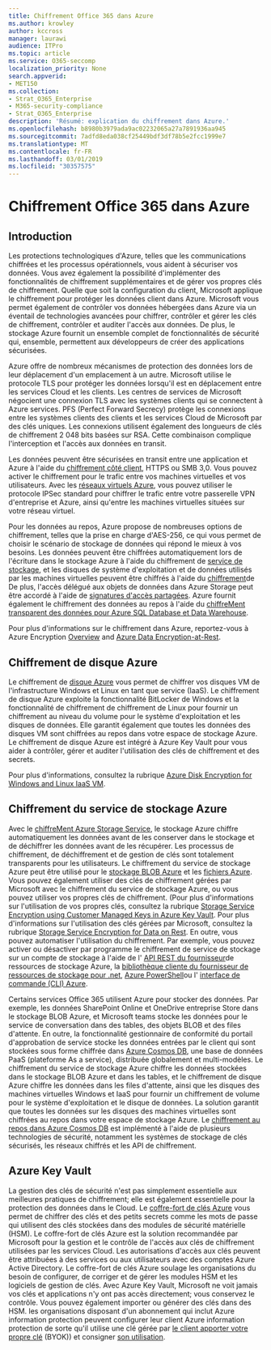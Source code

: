 ```yaml
---
title: Chiffrement Office 365 dans Azure
ms.author: krowley
author: kccross
manager: laurawi
audience: ITPro
ms.topic: article
ms.service: O365-seccomp
localization_priority: None
search.appverid:
- MET150
ms.collection:
- Strat_O365_Enterprise
- M365-security-compliance
- Strat_O365_Enterprise
description: 'Résumé: explication du chiffrement dans Azure.'
ms.openlocfilehash: b8980b3979ada9ac02232065a27a7891936aa945
ms.sourcegitcommit: 7adfd8eda038cf25449bdf3df78b5e2fcc1999e7
ms.translationtype: MT
ms.contentlocale: fr-FR
ms.lasthandoff: 03/01/2019
ms.locfileid: "30357575"
---
```

# <a name="office-365-encryption-in-azure"></a>Chiffrement Office 365 dans Azure

## <a name="introduction"></a>Introduction

Les protections technologiques d'Azure, telles que les communications chiffrées et les processus opérationnels, vous aident à sécuriser vos données. Vous avez également la possibilité d'implémenter des fonctionnalités de chiffrement supplémentaires et de gérer vos propres clés de chiffrement. Quelle que soit la configuration du client, Microsoft applique le chiffrement pour protéger les données client dans Azure. Microsoft vous permet également de contrôler vos données hébergées dans Azure via un éventail de technologies avancées pour chiffrer, contrôler et gérer les clés de chiffrement, contrôler et auditer l'accès aux données. De plus, le stockage Azure fournit un ensemble complet de fonctionnalités de sécurité qui, ensemble, permettent aux développeurs de créer des applications sécurisées.

Azure offre de nombreux mécanismes de protection des données lors de leur déplacement d'un emplacement à un autre. Microsoft utilise le protocole TLS pour protéger les données lorsqu'il est en déplacement entre les services Cloud et les clients. Les centres de services de Microsoft négocient une connexion TLS avec les systèmes clients qui se connectent à Azure services. PFS (Perfect Forward Secrecy) protège les connexions entre les systèmes clients des clients et les services Cloud de Microsoft par des clés uniques. Les connexions utilisent également des longueurs de clés de chiffrement 2 048 bits basées sur RSA. Cette combinaison complique l'interception et l'accès aux données en transit.

Les données peuvent être sécurisées en transit entre une application et Azure à l'aide du [chiffrement côté client](https://docs.microsoft.com/azure/storage/storage-client-side-encryption), HTTPS ou SMB 3,0. Vous pouvez activer le chiffrement pour le trafic entre vos machines virtuelles et vos utilisateurs. Avec les [réseaux virtuels Azure](https://azure.microsoft.com/services/virtual-network/), vous pouvez utiliser le protocole IPSec standard pour chiffrer le trafic entre votre passerelle VPN d'entreprise et Azure, ainsi qu'entre les machines virtuelles situées sur votre réseau virtuel.

Pour les données au repos, Azure propose de nombreuses options de chiffrement, telles que la prise en charge d'AES-256, ce qui vous permet de choisir le scénario de stockage de données qui répond le mieux à vos besoins. Les données peuvent être chiffrées automatiquement lors de l'écriture dans le stockage Azure à l'aide du chiffrement de [service de stockage](https://docs.microsoft.com/azure/storage/storage-service-encryption), et les disques de système d'exploitation et de données utilisés par les machines virtuelles peuvent être chiffrés à l'aide du [chiffrement](https://docs.microsoft.com/azure/security/azure-security-disk-encryption)de De plus, l'accès délégué aux objets de données dans Azure Storage peut être accordé à l'aide de [signatures d'accès partagées](https://docs.microsoft.com/azure/storage/storage-dotnet-shared-access-signature-part-1). Azure fournit également le chiffrement des données au repos à l'aide du [chiffreMent transparent des données pour Azure SQL Database et Data Warehouse](https://docs.microsoft.com/sql/relational-databases/security/encryption/transparent-data-encryption-azure-sql).

Pour plus d'informations sur le chiffrement dans Azure, reportez-vous à Azure Encryption [Overview](https://docs.microsoft.com/azure/security/security-azure-encryption-overview) and [Azure Data Encryption-at-Rest](https://docs.microsoft.com/azure/security/azure-security-encryption-atrest).

## <a name="azure-disk-encryption"></a>Chiffrement de disque Azure

Le chiffrement de [disque Azure](https://docs.microsoft.com/azure/security/azure-security-disk-encryption) vous permet de chiffrer vos disques VM de l'infrastructure Windows et Linux en tant que service (IaaS). Le chiffrement de disque Azure exploite la fonctionnalité BitLocker de Windows et la fonctionnalité de chiffrement de chiffrement de Linux pour fournir un chiffrement au niveau du volume pour le système d'exploitation et les disques de données. Elle garantit également que toutes les données des disques VM sont chiffrées au repos dans votre espace de stockage Azure. Le chiffrement de disque Azure est intégré à Azure Key Vault pour vous aider à contrôler, gérer et auditer l'utilisation des clés de chiffrement et des secrets.

Pour plus d'informations, consultez la rubrique [Azure Disk Encryption for Windows and Linux IaaS VM](https://docs.microsoft.com/azure/security/azure-security-disk-encryption).

## <a name="azure-storage-service-encryption"></a>Chiffrement du service de stockage Azure

Avec le [chiffreMent Azure Storage Service](https://docs.microsoft.com/azure/storage/storage-service-encryption), le stockage Azure chiffre automatiquement les données avant de les conserver dans le stockage et de déchiffrer les données avant de les récupérer. Les processus de chiffrement, de déchiffrement et de gestion de clés sont totalement transparents pour les utilisateurs. Le chiffrement du service de stockage Azure peut être utilisé pour le [stockage BLOB Azure](https://azure.microsoft.com/services/storage/blobs/) et les [fichiers Azure](https://azure.microsoft.com/services/storage/files/). Vous pouvez également utiliser des clés de chiffrement gérées par Microsoft avec le chiffrement du service de stockage Azure, ou vous pouvez utiliser vos propres clés de chiffrement. (Pour plus d'informations sur l'utilisation de vos propres clés, consultez la rubrique [Storage Service Encryption using Customer Managed Keys in Azure Key Vault](https://docs.microsoft.com/azure/storage/common/storage-service-encryption-customer-managed-keys). Pour plus d'informations sur l'utilisation des clés gérées par Microsoft, consultez la rubrique [Storage Service Encryption for Data on Rest](https://docs.microsoft.com/azure/storage/storage-service-encryption). En outre, vous pouvez automatiser l'utilisation du chiffrement. Par exemple, vous pouvez activer ou désactiver par programme le chiffrement de service de stockage sur un compte de stockage à l'aide de l' [API REST du fournisseur](https://msdn.microsoft.com/library/azure/mt163683.aspx)de ressources de stockage Azure, la [bibliothèque cliente du fournisseur de ressources de stockage pour .net](https://msdn.microsoft.com/library/azure/mt131037.aspx), [Azure PowerShell](https://docs.microsoft.com/powershell/azureps-cmdlets-docs)ou l' [interface de commande (CLI) Azure](https://docs.microsoft.com/azure/storage/storage-azure-cli).

Certains services Office 365 utilisent Azure pour stocker des données. Par exemple, les données SharePoint Online et OneDrive entreprise Store dans le stockage BLOB Azure, et Microsoft teams stocke les données pour le service de conversation dans des tables, des objets BLOB et des files d'attente. En outre, la fonctionnalité gestionnaire de conformité du portail d'approbation de service stocke les données entrées par le client qui sont stockées sous forme chiffrée dans [Azure Cosmos DB](https://docs.microsoft.com/azure/cosmos-db/database-encryption-at-rest), une base de données PaaS (plateforme As a service), distribuée globalement et multi-modèles. Le chiffrement du service de stockage Azure chiffre les données stockées dans le stockage BLOB Azure et dans les tables, et le chiffrement de disque Azure chiffre les données dans les files d'attente, ainsi que les disques des machines virtuelles Windows et IaaS pour fournir un chiffrement de volume pour le système d'exploitation et le disque de données. La solution garantit que toutes les données sur les disques des machines virtuelles sont chiffrées au repos dans votre espace de stockage Azure. Le [chiffrement au repos dans Azure Cosmos DB](https://docs.microsoft.com/azure/cosmos-db/database-encryption-at-rest) est implémenté à l'aide de plusieurs technologies de sécurité, notamment les systèmes de stockage de clés sécurisés, les réseaux chiffrés et les API de chiffrement.

## <a name="azure-key-vault"></a>Azure Key Vault

La gestion des clés de sécurité n'est pas simplement essentielle aux meilleures pratiques de chiffrement; elle est également essentielle pour la protection des données dans le Cloud. Le [coffre-fort de clés Azure](https://docs.microsoft.com/azure/key-vault/key-vault-whatis) vous permet de chiffrer des clés et des petits secrets comme les mots de passe qui utilisent des clés stockées dans des modules de sécurité matérielle (HSM). Le coffre-fort de clés Azure est la solution recommandée par Microsoft pour la gestion et le contrôle de l'accès aux clés de chiffrement utilisées par les services Cloud. Les autorisations d'accès aux clés peuvent être attribuées à des services ou aux utilisateurs avec des comptes Azure Active Directory. Le coffre-fort de clés Azure soulage les organisations du besoin de configurer, de corriger et de gérer les modules HSM et les logiciels de gestion de clés. Avec Azure Key Vault, Microsoft ne voit jamais vos clés et applications n'y ont pas accès directement; vous conservez le contrôle. Vous pouvez également importer ou générer des clés dans des HSM. les organisations disposant d'un abonnement qui inclut Azure information protection peuvent configurer leur client Azure information protection de sorte qu'il utilise une clé gérée par [le client apporter votre propre clé](https://docs.microsoft.com/information-protection/plan-design/byok-price-restrictions) (BYOK)) et consigner [ son utilisation](https://docs.microsoft.com/information-protection/deploy-use/log-analyze-usage).
